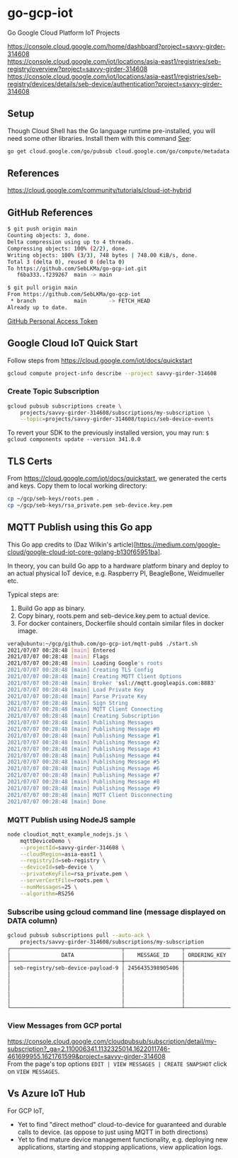 # go-gcp-iot
Go Google Cloud Platform IoT Projects  

https://console.cloud.google.com/home/dashboard?project=savvy-girder-314608  
https://console.cloud.google.com/iot/locations/asia-east1/registries/seb-registry/overview?project=savvy-girder-314608  
https://console.cloud.google.com/iot/locations/asia-east1/registries/seb-registry/devices/details/seb-device/authentication?project=savvy-girder-314608  


## Setup

Though Cloud Shell has the Go language runtime pre-installed, you will need some other libraries. Install them with this command [See](https://cloud.google.com/community/tutorials/cloud-iot-hybrid):  
```sh
go get cloud.google.com/go/pubsub cloud.google.com/go/compute/metadata github.com/eclipse/paho.mqtt.golang
```

## References

https://cloud.google.com/community/tutorials/cloud-iot-hybrid  

## GitHub References
```sh
$ git push origin main
Counting objects: 3, done.
Delta compression using up to 4 threads.
Compressing objects: 100% (2/2), done.
Writing objects: 100% (3/3), 748 bytes | 748.00 KiB/s, done.
Total 3 (delta 0), reused 0 (delta 0)
To https://github.com/SebLKMa/go-gcp-iot.git
   f6ba333..f239267  main -> main

$ git pull origin main
From https://github.com/SebLKMa/go-gcp-iot
 * branch            main       -> FETCH_HEAD
Already up to date.
```  
[GitHub Personal Access Token](https://docs.github.com/en/github/authenticating-to-github/keeping-your-account-and-data-secure/creating-a-personal-access-token)  


## Google Cloud IoT Quick Start
Follow steps from https://cloud.google.com/iot/docs/quickstart  

```sh
gcloud compute project-info describe --project savvy-girder-314608
```

### Create Topic Subscription
```sh
gcloud pubsub subscriptions create \
    projects/savvy-girder-314608/subscriptions/my-subscription \
    --topic=projects/savvy-girder-314608/topics/seb-device-events
```

To revert your SDK to the previously installed version, you may run:
  `$ gcloud components update --version 341.0.0`  

## TLS Certs

From https://cloud.google.com/iot/docs/quickstart, we generated the certs and keys. Copy them to local working directory:
```sh
cp ~/gcp/seb-keys/roots.pem .
cp ~/gcp/seb-keys/rsa_private.pem seb-device.key.pem
```

## MQTT Publish using this Go app
This Go app credits to (Daz Wilkin's article)[https://medium.com/google-cloud/google-cloud-iot-core-golang-b130f65951ba].

In theory, you can build Go app to a hardware platform binary and deploy to an actual physical IoT device, e.g. Raspberry PI, BeagleBone, Weidmueller etc.

Typical steps are:  
1. Build Go app as binary.
2. Copy binary, roots.pem and seb-device.key.pem to actual device.
3. For docker containers, Dockerfile should contain similar files in docker image.

```sh
vera@ubuntu:~/gcp/github.com/go-gcp-iot/mqtt-pub$ ./start.sh 
2021/07/07 00:28:48 [main] Entered
2021/07/07 00:28:48 [main] Flags
2021/07/07 00:28:48 [main] Loading Google's roots
2021/07/07 00:28:48 [main] Creating TLS Config
2021/07/07 00:28:48 [main] Creating MQTT Client Options
2021/07/07 00:28:48 [main] Broker 'ssl://mqtt.googleapis.com:8883'
2021/07/07 00:28:48 [main] Load Private Key
2021/07/07 00:28:48 [main] Parse Private Key
2021/07/07 00:28:48 [main] Sign String
2021/07/07 00:28:48 [main] MQTT Client Connecting
2021/07/07 00:28:48 [main] Creating Subscription
2021/07/07 00:28:48 [main] Publishing Messages
2021/07/07 00:28:48 [main] Publishing Message #0
2021/07/07 00:28:48 [main] Publishing Message #1
2021/07/07 00:28:48 [main] Publishing Message #2
2021/07/07 00:28:48 [main] Publishing Message #3
2021/07/07 00:28:48 [main] Publishing Message #4
2021/07/07 00:28:48 [main] Publishing Message #5
2021/07/07 00:28:48 [main] Publishing Message #6
2021/07/07 00:28:48 [main] Publishing Message #7
2021/07/07 00:28:48 [main] Publishing Message #8
2021/07/07 00:28:48 [main] Publishing Message #9
2021/07/07 00:28:48 [main] MQTT Client Disconnecting
2021/07/07 00:28:48 [main] Done
```

### MQTT Publish using NodeJS sample
```sh
node cloudiot_mqtt_example_nodejs.js \
    mqttDeviceDemo \
    --projectId=savvy-girder-314608 \
    --cloudRegion=asia-east1 \
    --registryId=seb-registry \
    --deviceId=seb-device \
    --privateKeyFile=rsa_private.pem \
    --serverCertFile=roots.pem \
    --numMessages=25 \
    --algorithm=RS256
```

### Subscribe using gcloud command line (message displayed on DATA column)
```sh
gcloud pubsub subscriptions pull --auto-ack \
    projects/savvy-girder-314608/subscriptions/my-subscription
┌───────────────────────────────────┬──────────────────┬──────────────┬───────────────────────────────────┬──────────────────┐
│                DATA               │    MESSAGE_ID    │ ORDERING_KEY │             ATTRIBUTES            │ DELIVERY_ATTEMPT │
├───────────────────────────────────┼──────────────────┼──────────────┼───────────────────────────────────┼──────────────────┤
│ seb-registry/seb-device-payload-9 │ 2456435398905406 │              │ deviceId=seb-device               │                  │
│                                   │                  │              │ deviceNumId=3232545143167413      │                  │
│                                   │                  │              │ deviceRegistryId=seb-registry     │                  │
│                                   │                  │              │ deviceRegistryLocation=asia-east1 │                  │
│                                   │                  │              │ projectId=savvy-girder-314608     │                  │
│                                   │                  │              │ subFolder=                        │                  │
└───────────────────────────────────┴──────────────────┴──────────────┴───────────────────────────────────┴──────────────────┘
```

### View Messages from GCP portal

https://console.cloud.google.com/cloudpubsub/subscription/detail/my-subscription?_ga=2.110006341.1132325014.1622011746-461699955.1621761599&project=savvy-girder-314608  
From the page's top options `EDIT | VIEW MESSAGES | CREATE SNAPSHOT` click on `VIEW MESSAGES`.  

## Vs Azure IoT Hub

For GCP IoT,  
- Yet to find "direct method" cloud-to-device for guaranteed and durable calls to device. (as oppose to just using MQTT in both directions)  
- Yet to find mature device management functionality, e.g. deploying new applications, starting and stopping applications, view application logs.  


